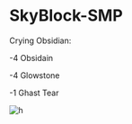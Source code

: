 # SkyBlock-SMP

Crying Obsidian:

-4 Obsidain

-4 Glowstone

-1 Ghast Tear

![h](https://github.com/user-attachments/assets/77636c02-0eea-4a5d-86a4-44c410d7c4d9)
